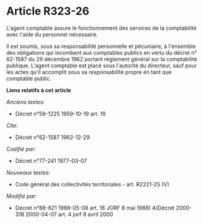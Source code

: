 # Article R323-26

L'agent comptable assure le fonctionnement des services de la comptabilité avec l'aide du personnel nécessaire.

Il est soumis, sous sa responsabilité personnelle et pécuniaire, à l'ensemble des obligations qui incombent aux comptables
publics en vertu du décret n° 62-1587 du 29 décembre 1962 portant règlement général sur la comptabilité publique. L'agent
comptable est placé sous l'autorité du directeur, sauf pour les actes qu'il accomplit sous sa responsabilité propre en tant
que comptable public.

**Liens relatifs à cet article**

_Anciens textes_:

  - Décret n°59-1225 1959-10-19 art. 19

_Cite_:

  - Décret n°62-1587 1962-12-29

_Codifié par_:

  - Décret n°77-241 1977-03-07

_Nouveaux textes_:

  - Code général des collectivités territoriales - art. R2221-25 (V)

_Modifié par_:

  - Décret n°88-621 1988-05-08 art. 16 JORF 8 mai 1988) A(Décret 2000-318 2000-04-07 art. 4 jorf 9 avril 2000
